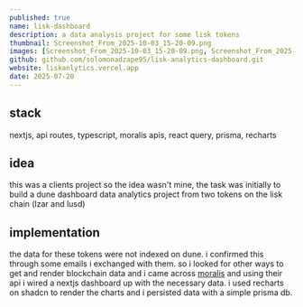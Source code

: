 ```yaml
---
published: true
name: lisk-dashboard
description: a data analysis project for some lisk tokens
thumbnail: Screenshot_From_2025-10-03_15-20-09.png
images: [Screenshot_From_2025-10-03_15-20-09.png, Screenshot_From_2025-10-03_15-20-16.png, Screenshot_From_2025-10-03_15-20-21.png, Screenshot_From_2025-10-03_15-20-26.png]
github: github.com/solomonadzape95/lisk-analytics-dashboard.git
website: liskanlytics.vercel.app
date: 2025-07-20
---
```

## stack
nextjs, api routes, typescript, moralis apis, react query, prisma, recharts
## idea
this was a clients project so the idea wasn't mine, the task was initially to build a dune dashboard data analytics project from two tokens on the lisk chain (lzar and lusd)
## implementation
the data for these tokens were not indexed on dune. i confirmed this through some emails i exchanged with them. so i looked for other ways to get and render blockchain data and i came across [moralis](moralis.com) and using their api i wired a nextjs dashboard up with the necessary data. i used recharts on shadcn to render the charts and i persisted data with a simple prisma db.

